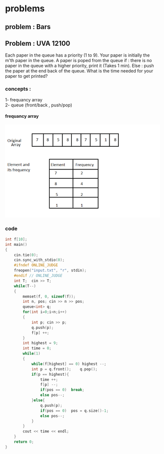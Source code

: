 # problems
## problem : Bars


## Problem : UVA 12100
Each paper in the queue has a priority (1 to 9).
Your paper is initially the m'th paper in the queue.
A paper is poped from the queue
if     :    there is no paper in the queue with a higher priority, print it (Takes 1 min).
Else   :    push the paper at the end back of the queue.
What is the time needed for your paper to get printed?
### concepts :
1- frequancy array
<br>
2- queue (front/back , push/pop)

#### frequancy array
![frequancyArray](frequancyArray.png)

### code
```cpp
int f[10];
int main()
{
    cin.tie(0);
    cin.sync_with_stdio(0);
    #ifndef ONLINE_JUDGE
    freopen("input.txt", "r", stdin);
    #endif // ONLINE_JUDGE
    int T;  cin >> T;
    while(T--)
    {
        memset(f, 0, sizeof(f));
        int n, pos; cin >> n >> pos;
        queue<int> q;
        for(int i=0;i<n;i++)
        {
            int p; cin >> p;
            q.push(p);
            f[p] ++;
        } 
        int highest = 9;
        int time = 0;
        while(1)
        {
            while(f[highest] == 0) highest --;
            int p = q.front();    q.pop();
            if(p == highest){
                time ++;
                f[p] --;
                if(pos == 0)  break;
                else pos--;
            }else{
                q.push(p);
                if(pos == 0)  pos = q.size()-1;
                else pos--;
            }
        }
        cout << time << endl;
    }
    return 0;
}
```
